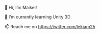 👋 Hi, I’m Maikel!

🌱 I’m currently learning Unity 3D

📫 Reach me on https://twitter.com/lekiam25

<!---
lekiam25/lekiam25 is a ✨ special ✨ repository because its `README.md` (this file) appears on your GitHub profile.
You can click the Preview link to take a look at your changes.
--->
